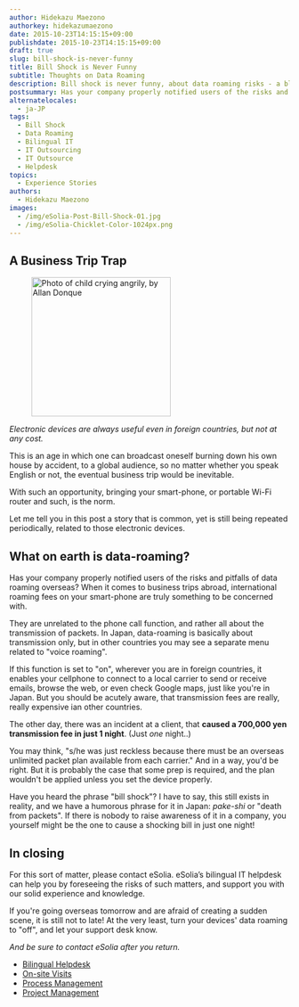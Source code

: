 ```yaml
---
author: Hidekazu Maezono
authorkey: hidekazumaezono
date: 2015-10-23T14:15:15+09:00
publishdate: 2015-10-23T14:15:15+09:00
draft: true
slug: bill-shock-is-never-funny
title: Bill Shock is Never Funny
subtitle: Thoughts on Data Roaming
description: Bill shock is never funny, about data roaming risks - a blog post on eSolia.pro from eSolia Inc.
postsummary: Has your company properly notified users of the risks and pitfalls of data roaming overseas? When it comes to business trips abroad, international roaming fees on your smart-phone are truly something to be concerned with.
alternatelocales:
  - ja-JP
tags:
  - Bill Shock
  - Data Roaming
  - Bilingual IT
  - IT Outsourcing
  - IT Outsource
  - Helpdesk
topics:
  - Experience Stories
authors:
  - Hidekazu Maezono
images:
  - /img/eSolia-Post-Bill-Shock-01.jpg
  - /img/eSolia-Chicklet-Color-1024px.png
---
```


## A Business Trip Trap

<figure class="image-container">
<img class="materialboxed right responsive-img z-depth-2" width="250" data-caption="The Cry of Anger by Allan Donque" alt="Photo of child crying angrily, by Allan Donque" src="/img/eSolia-Post-Bill-Shock-01.jpg">
</figure>

_Electronic devices are always useful even in foreign countries, but not at any cost._

This is an age in which one can broadcast oneself burning down his own house by accident, to a global audience, so no matter whether you speak English or not, the eventual business trip would be inevitable.

With such an opportunity, bringing your smart-phone, or portable Wi-Fi router and such, is the norm.

Let me tell you in this post a story that is common, yet is still being repeated periodically, related to those electronic devices.

## What on earth is data-roaming?

Has your company properly notified users of the risks and pitfalls of data roaming overseas? When it comes to business trips abroad, international roaming fees on your smart-phone are truly something to be concerned with.

They are unrelated to the phone call function, and rather all about the transmission of packets. In Japan, data-roaming is basically about transmission only, but in other countries you may see a separate menu related to "voice roaming".

If this function is set to "on", wherever you are in foreign countries, it enables your cellphone to connect to a local carrier to send or receive emails, browse the web, or even check Google maps, just like you're in Japan. But you should be acutely aware, that transmission fees are really, really expensive ian other countries.

The other day, there was an incident at a client, that **caused a 700,000 yen transmission fee in just 1 night**. (Just _one_ night..)

You may think, "s/he was just reckless because there must be an overseas unlimited packet plan available from each carrier." And in a way, you'd be right. But it is probably the case that some prep is required, and the plan wouldn't be applied unless you set the device properly.

Have you heard the phrase "bill shock"? I have to say, this still exists in reality, and we have a humorous phrase for it in Japan: _pake-shi_ or "death from packets". If there is nobody to raise awareness of it in a company, you yourself might be the one to cause a shocking bill in just one night!

## In closing

For this sort of matter, please contact eSolia. eSolia’s bilingual IT helpdesk can help you by foreseeing the risks of such matters, and support you with our solid experience and knowledge.

If you're going overseas tomorrow and are afraid of creating a sudden scene, it is still not to late! At the very least, turn your devices' data roaming to "off", and let your support desk know.

_And be sure to contact eSolia after you return._

* [Bilingual Helpdesk](http://esolia.co.jp/helpdesk/)
* [On-site Visits](http://esolia.co.jp/on-site/)
* [Process Management](http://esolia.co.jp/process/)
* [Project Management](http://esolia.co.jp/project-management/)
